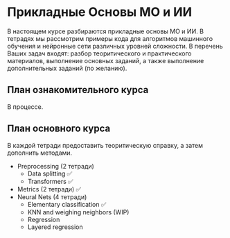 # Прикладные Основы МО и ИИ

В настоящем курсе разбираются прикладные основы МО и ИИ. В тетрадях мы
рассмотрим примеры кода для алгоритмов машинного обучения и нейронные сети
различных уровней сложности. В перечень Ваших задач входят: разбор
теоритического и практического материалов, выполнение основных заданий, а также
выполнение дополнительных заданий (по желанию).

## План ознакомительного курса

В процессе.

## План основного курса

В каждой тетради предоставить теоритическую справку, а затем дополнить методами.

* Preprocessing (2 тетради)
  - Data splitting ✅
  - Transformers ✅
* Metrics (2 тетради) ✅
* Neural Nets (4 тетради)
  - Elementary classification ✅
  - KNN and weighing neighbors (WIP)
  - Regression
  - Layered regression

